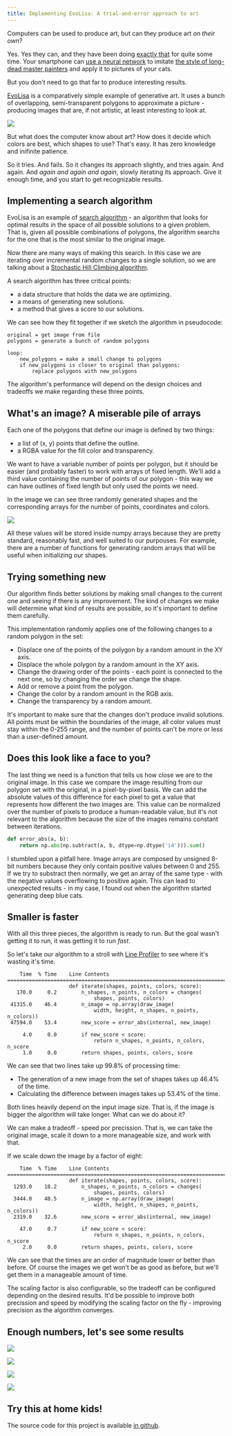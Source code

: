 ```yaml
---
title: Implementing EvoLisa: A trial-and-error approach to art
---
```


Computers can be used to produce art, but can they produce art _on their own_?

Yes. Yes they can, and they have been doing [exactly that][gen-art] for quite some time.
Your smartphone can [use a neural network][prisma] to imitate [the style of long-dead master painters][gatys15] and apply it to pictures of your cats.

But you don't need to go that far to produce interesting results.

[EvoLisa][evolisa] is a comparatively simple example of generative art.
It uses a bunch of overlapping, semi-transparent polygons to approximate a picture - producing images that are, if not artistic, at least interesting to look at.

![][image01]

But what does the computer know about art? How does it decide which colors are best, which shapes to use? That's easy.
It has zero knowledge and inifinite patience.

So it tries.
And fails.
So it changes its approach slightly, and tries again.
And again.
And _again and again and again_, slowly iterating its approach.
Give it enough time, and you start to get recognizable results.

## Implementing a search algorithm

EvoLisa is an example of [search algorithm][search] - an algorithm that looks for optimal results in the space of all possible solutions to a given problem.
That is, given all possible combinations of polygons, the algorithm searchs for the one that is the most similar to the original image.

Now there are many ways of making this search.
In this case we are iterating over incremental random changes to a single solution, so we are talking about a [Stochastic Hill Climbing algorithm][hclimb].

A search algorithm has three critical points:
* a data structure that holds the data we are optimizing.
* a means of generating new solutions.
* a method that gives a score to our solutions.

We can see how they fit together if we sketch the algorithm in pseudocode:
```
original = get image from file
polygons = generate a bunch of random polygons

loop:
    new_polygons = make a small change to polygons
    if new_polygons is closer to original than polygons:
        replace polygons with new_polygons
```

The algorithm's performance will depend on the design choices and tradeoffs we make regarding these three points.

## What's an image? A miserable pile of arrays

Each one of the polygons that define our image is defined by two things:
* a list of (x, y) points that define the outline.
* a RGBA value for the fill color and transparency.

We want to have a variable number of points per polygon, but it should be easier (and probably faster) to work with arrays of fixed length.
We'll add a third value containing the number of points of our polygon - this way we can have outlines of fixed length but only used the points we need.

In the image we can see three randomly generated shapes and the corresponding arrays for the number of points, coordinates and colors.

![][image02]

All these values will be stored inside numpy arrays because they are pretty standard, reasonably fast, and well suited to our purpouses.
For example, there are a number of functions for generating random arrays that will be useful when initializing our shapes.

## Trying something new

Our algorithm finds better solutions by making small changes to the current one and seeing if there is any improvement.
The kind of changes we make will determine what kind of results are possible, so it's important to define them carefully.

This implementation randomly applies one of the following changes to a random polygon in the set:
* Displace one of the points of the polygon by a random amount in the XY axis.
* Displace the whole polygon by a random amount in the XY axis.
* Change the drawing order of the points - each point is connected to the next one, so by changing the order we change the shape.
* Add or remove a point from the polygon.
* Change the color by a random amount in the RGB axis.
* Change the transparency by a random amount.

It's important to make sure that the changes don't produce invalid solutions.
All points must be within the boundaries of the image, all color values must stay within the 0-255 range, and the number of points can't be more or less than a user-defined amount.

## Does this look like a face to you?

The last thing we need is a function that tells us how close we are to the original image. In this case we compare the image resulting from our polygon set with the original, in a pixel-by-pixel basis.
We can add the absolute values of this difference for each pixel to get a value that represents how different the two images are.
This value can be normalized over the number of pixels to produce a human-readable value, but it's not relevant to the algorithm because the size of the images remains constant between iterations.

```python
def error_abs(a, b):
    return np.abs(np.subtract(a, b, dtype=np.dtype('i4'))).sum()
```

I stumbled upon a pitfall here.
Image arrays are composed by unsigned 8-bit numbers because they only contain positive values between 0 and 255.
If we try to substract then normally, we get an array of the same type - with the negative values overflowing to positive again.
This can lead to unexpected results - in my case, I found out when the algorithm started generating deep blue cats.

## Smaller is faster

With all this three pieces, the algorithm is ready to run.
But the goal wasn't getting it to run, it was getting it to run _fast_.

So let's take our algorithm to a stroll with [Line Profiler][l-prof] to see where it's wasting it's time.

```
    Time  % Time    Line Contents
===============================================================================
                    def iterate(shapes, points, colors, score):
   170.0     0.2        n_shapes, n_points, n_colors = changes(
                            shapes, points, colors)
 41315.0    46.4        n_image = np.array(draw_image(
                            width, height, n_shapes, n_points, n_colors))
 47594.0    53.4        new_score = error_abs(internal, new_image)

     4.0     0.0        if new_score < score:
                            return n_shapes, n_points, n_colors, n_score
     1.0     0.0        return shapes, points, colors, score
```

We can see that two lines take up 99.8% of processing time:
* The generation of a new image from the set of shapes takes up 46.4% of the time.
* Calculating the difference between images takes up 53.4% of the time.

Both lines heavily depend on the input image size. That is, if the image is bigger the algorithm will take longer.
What can we do about it?

We can make a tradeoff - speed por precission.
That is, we can take the original image, scale it down to a more manageable size, and work with that.

If we scale down the image by a factor of eight:
```
    Time  % Time    Line Contents
===============================================================================
                    def iterate(shapes, points, colors, score):
  1293.0    18.2        n_shapes, n_points, n_colors = changes(
                            shapes, points, colors)
  3444.0    48.5        n_image = np.array(draw_image(
                            width, height, n_shapes, n_points, n_colors))
  2319.0    32.6        new_score = error_abs(internal, new_image)

    47.0     0.7        if new_score < score:
                            return n_shapes, n_points, n_colors, n_score
     2.0     0.0        return shapes, points, colors, score
```

We can see that the times are an order of magnitude lower or better than before.
Of course the images we get won't be as good as before, but we'll get them in a manageable amount of time.

The scaling factor is also configurable, so the tradeoff can be configured depending on the desired results.
It'd be possible to improve both precission and speed by modifying the scaling factor on the fly - improving precision as the algorithm converges.

## Enough numbers, let's see some results

![][image03]

![][image04]

![][image05]

![][image06]

## Try this at home kids!

The source code for this project is available [in github][source].

[gen-art]: 	https://en.wikipedia.org/wiki/Generative_art
[prisma]:   https://prisma-ai.com/
[gatys15]: 	https://arxiv.org/pdf/1508.06576.pdf
[evolisa]:	https://rogerjohansson.blog/2008/12/07/genetic-programming-evolution-of-mona-lisa/
[search]:   https://en.wikipedia.org/wiki/Search_algorithm
[hclimb]:   https://en.wikipedia.org/wiki/Hill_climbing
[l-prof]:   https://github.com/rkern/line_profiler

[source]:   https://github.com/RobertoIA/EvoLisa

[image01]:  /images/image01.png
[image02]:  /images/image02.png
[image03]:  /images/image03.png
[image04]:  /images/image04.png
[image05]:  /images/image05.png
[image06]:  /images/image06.png

